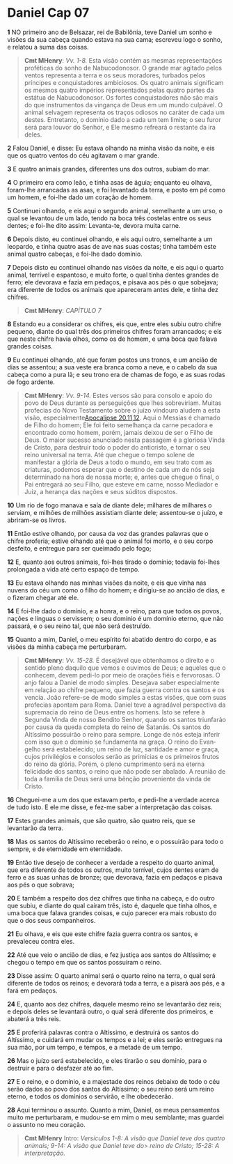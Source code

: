 # Daniel Cap 07

**1** 	NO primeiro ano de Belsazar, rei de Babilônia, teve Daniel um sonho e visões da sua cabeça quando estava na sua cama; escreveu logo o sonho, e relatou a suma das coisas.

> **Cmt MHenry**: *Vv. 1-8.* Esta visão contém as mesmas representações proféticas do sonho de Nabucodonosor. O grande mar agitado pelos ventos representa a terra e os seus moradores, turbados pelos príncipes e conquistadores ambiciosos. Os quatro animais significam os mesmos quatro im­périos representados pelas quatro partes da estátua de Nabucodonosor. Os fortes conquista­dores não são mais do que instrumentos da vingança de Deus em um mundo culpável. O animal selvagem representa os traços odiosos no caráter de cada um destes. Entretanto, o domínio dado a cada um tem limite; o seu furor será para louvor do Senhor, e Ele mesmo refreará o restante da ira deles.

**2** 	Falou Daniel, e disse: Eu estava olhando na minha visão da noite, e eis que os quatro ventos do céu agitavam o mar grande.

**3** 	E quatro animais grandes, diferentes uns dos outros, subiam do mar.

**4** 	O primeiro era como leão, e tinha asas de águia; enquanto eu olhava, foram-lhe arrancadas as asas, e foi levantado da terra, e posto em pé como um homem, e foi-lhe dado um coração de homem.

**5** 	Continuei olhando, e eis aqui o segundo animal, semelhante a um urso, o qual se levantou de um lado, tendo na boca três costelas entre os seus dentes; e foi-lhe dito assim: Levanta-te, devora muita carne.

**6** 	Depois disto, eu continuei olhando, e eis aqui outro, semelhante a um leopardo, e tinha quatro asas de ave nas suas costas; tinha também este animal quatro cabeças, e foi-lhe dado domínio.

**7** 	Depois disto eu continuei olhando nas visões da noite, e eis aqui o quarto animal, terrível e espantoso, e muito forte, o qual tinha dentes grandes de ferro; ele devorava e fazia em pedaços, e pisava aos pés o que sobejava; era diferente de todos os animais que apareceram antes dele, e tinha dez chifres.

> **Cmt MHenry**: *CAPÍTULO 7*

**8** 	Estando eu a considerar os chifres, eis que, entre eles subiu outro chifre pequeno, diante do qual três dos primeiros chifres foram arrancados; e eis que neste chifre havia olhos, como os de homem, e uma boca que falava grandes coisas.

**9** 	Eu continuei olhando, até que foram postos uns tronos, e um ancião de dias se assentou; a sua veste era branca como a neve, e o cabelo da sua cabeça como a pura lã; e seu trono era de chamas de fogo, e as suas rodas de fogo ardente.

> **Cmt MHenry**: *Vv. 9-14.* Estes versos são para consolo e apoio do povo de Deus durante as perseguições que lhes sobreviriam. Muitas profecias do Novo Testamento sobre o juízo vindouro aludem a esta visão, especialmente[Apocalipse 20.11](../66N-Ap/20.md#11),[12](../66N-Ap/20.md#12). Aqui o Messias é chamado de Filho do homem; Ele foi feito semelhança da carne pecadora e encontrado como homem, porém, jamais deixou de ser o Filho de Deus. O maior sucesso anunciado nesta passagem é a gloriosa Vinda de Cristo, para destruir todo o poder do anticristo, e tornar o seu reino universal na terra. Até que chegue o tempo solene de manifestar a glória de Deus a todo o mundo, em seu trato com as criaturas, podemos esperar que o destino de cada um de nós seja determinado na hora de nossa morte; e, antes que chegue o final, o Pai entregará ao seu Filho, que esteve em carne, nosso Mediador e Juiz, a herança das nações e seus súditos dispostos.

**10** 	Um rio de fogo manava e saía de diante dele; milhares de milhares o serviam, e milhões de milhões assistiam diante dele; assentou-se o juízo, e abriram-se os livros.

**11** 	Então estive olhando, por causa da voz das grandes palavras que o chifre proferia; estive olhando até que o animal foi morto, e o seu corpo desfeito, e entregue para ser queimado pelo fogo;

**12** 	E, quanto aos outros animais, foi-lhes tirado o domínio; todavia foi-lhes prolongada a vida até certo espaço de tempo.

**13** 	Eu estava olhando nas minhas visões da noite, e eis que vinha nas nuvens do céu um como o filho do homem; e dirigiu-se ao ancião de dias, e o fizeram chegar até ele.

**14** 	E foi-lhe dado o domínio, e a honra, e o reino, para que todos os povos, nações e línguas o servissem; o seu domínio é um domínio eterno, que não passará, e o seu reino tal, que não será destruído.

**15** 	Quanto a mim, Daniel, o meu espírito foi abatido dentro do corpo, e as visões da minha cabeça me perturbaram.

> **Cmt MHenry**: *Vv. 15-28.* É desejável que obtenhamos o direito e o sentido pleno daquilo que vemos e ouvimos de Deus; e aqueles que o conhecem, devem pedi-lo por meio de orações fiéis e fervorosas. O anjo falou a Daniel de modo simples. Desejava saber especialmente em relação ao chifre pequeno, que fazia guerra contra os santos e os vencia. João refere-se de modo sim­ples a estas visões, que com suas profecias apontam para Roma. Daniel teve a agradável perspectiva da supremacia do reino de Deus entre os homens. Isto se refere à Segunda Vinda de nosso Bendito Senhor, quando os santos triunfarão por causa da queda completa do reino de Satanás. Os santos do Altíssimo possuirão o reino para sempre. Longe de nós esteja inferir com isso que o domínio se fundamenta na graça. O reino do Evan­gelho será estabelecido; um reino de luz, santidade e amor e graça, cujos privilégios e conso­los serão as primícias e os primeiros frutos do reino da glória. Porém, o pleno cumprimento será na eterna felicidade dos santos, o reino que não pode ser abalado. A reunião de toda a família de Deus será uma bênção proveniente da vinda de Cristo.

**16** 	Cheguei-me a um dos que estavam perto, e pedi-lhe a verdade acerca de tudo isto. E ele me disse, e fez-me saber a interpretação das coisas.

**17** 	Estes grandes animais, que são quatro, são quatro reis, que se levantarão da terra.

**18** 	Mas os santos do Altíssimo receberão o reino, e o possuirão para todo o sempre, e de eternidade em eternidade.

**19** 	Então tive desejo de conhecer a verdade a respeito do quarto animal, que era diferente de todos os outros, muito terrível, cujos dentes eram de ferro e as suas unhas de bronze; que devorava, fazia em pedaços e pisava aos pés o que sobrava;

**20** 	E também a respeito dos dez chifres que tinha na cabeça, e do outro que subiu, e diante do qual caíram três, isto é, daquele que tinha olhos, e uma boca que falava grandes coisas, e cujo parecer era mais robusto do que o dos seus companheiros.

**21** 	Eu olhava, e eis que este chifre fazia guerra contra os santos, e prevaleceu contra eles.

**22** 	Até que veio o ancião de dias, e fez justiça aos santos do Altíssimo; e chegou o tempo em que os santos possuíram o reino.

**23** 	Disse assim: O quarto animal será o quarto reino na terra, o qual será diferente de todos os reinos; e devorará toda a terra, e a pisará aos pés, e a fará em pedaços.

**24** 	E, quanto aos dez chifres, daquele mesmo reino se levantarão dez reis; e depois deles se levantará outro, o qual será diferente dos primeiros, e abaterá a três reis.

**25** 	E proferirá palavras contra o Altíssimo, e destruirá os santos do Altíssimo, e cuidará em mudar os tempos e a lei; e eles serão entregues na sua mão, por um tempo, e tempos, e a metade de um tempo.

**26** 	Mas o juízo será estabelecido, e eles tirarão o seu domínio, para o destruir e para o desfazer até ao fim.

**27** 	E o reino, e o domínio, e a majestade dos reinos debaixo de todo o céu serão dados ao povo dos santos do Altíssimo; o seu reino será um reino eterno, e todos os domínios o servirão, e lhe obedecerão.

**28** 	Aqui terminou o assunto. Quanto a mim, Daniel, os meus pensamentos muito me perturbaram, e mudou-se em mim o meu semblante; mas guardei o assunto no meu coração.


> **Cmt MHenry** Intro: *Versículos 1-8: A visão que Daniel teve dos quatro animais; 9-14: A visão que Daniel teve do*> *reino de Cristo; 15-28: A interpretação.*